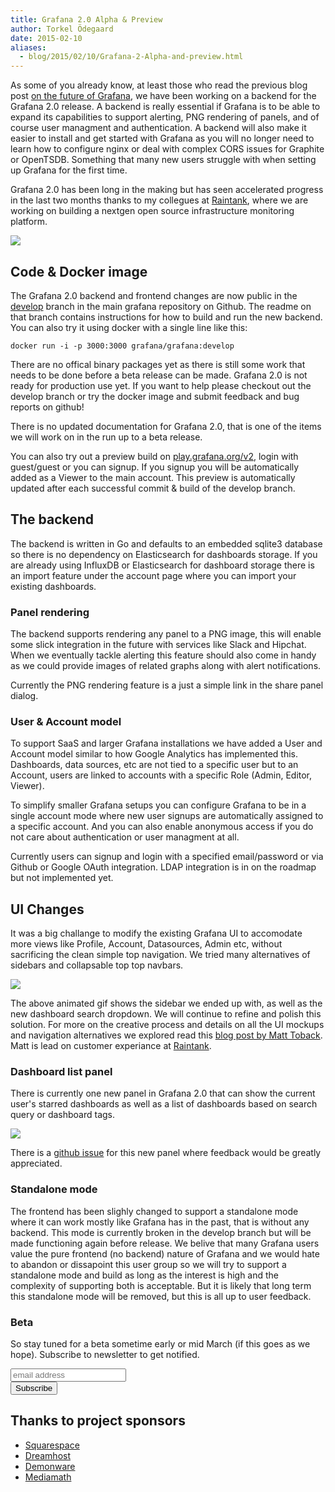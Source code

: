 ```yaml
---
title: Grafana 2.0 Alpha & Preview
author: Torkel Ödegaard
date: 2015-02-10
aliases:
  - blog/2015/02/10/Grafana-2-Alpha-and-preview.html
---
```


As some of you already know, at least those who read the previous blog post [on the future of Grafana](http://grafana.org/blog/2015/01/12/grafana2-the-future-and-raintank.html),
we have been working on a backend for the Grafana 2.0 release. A backend is really essential if Grafana is to be able
to expand its capabilities to support alerting, PNG rendering of panels, and of course user managment and authentication.
A backend will also make it easier to install and get started with Grafana as you will no longer need to learn how to
configure nginx or deal with complex CORS issues for Graphite or OpenTSDB. Something that
many new users struggle with when setting up Grafana for the first time.

Grafana 2.0 has been long in the making but has seen accelerated progress in the last two months
thanks to my collegues at [Raintank](http://raintank.io), where we are working on building a nextgen open source
infrastructure monitoring platform.

![](blog/Grafana2_Preview_1.png)

## Code & Docker image
The Grafana 2.0 backend and frontend changes are now public in the [develop](https://github.com/grafana/grafana/tree/develop)
branch in the main grafana repository on Github. The readme on that branch contains instructions for how to build and run the
new backend. You can also try it using docker with a single line like this:

```
docker run -i -p 3000:3000 grafana/grafana:develop
```

There are no offical binary packages yet as there is still some work that needs
to be done before a beta release can be made. Grafana 2.0 is not ready for
production use yet. If you want to help please checkout out the develop branch
or try the docker image and submit feedback and bug reports on github!

There is no updated documentation for Grafana 2.0, that is one of the items we will work on
in the run up to a beta release.

You can also try out a preview build on [play.grafana.org/v2](http://play.grafana.org/v2), login with
guest/guest or you can signup. If you signup you will be automatically added as a Viewer to the main account.
This preview is automatically updated after each successful commit & build of the develop branch.

## The backend

The backend is written in Go and defaults to an embedded sqlite3 database so there is no dependency on
Elasticsearch for dashboards storage. If you are already using InfluxDB or Elasticsearch for dashboard
storage there is an import feature under the account page where you can import your existing dashboards.

### Panel rendering

The backend supports rendering any panel to a PNG image, this will enable some slick integration
in the future with services like Slack and Hipchat. When we eventually tackle alerting this feature
should also come in handy as we could provide images of related graphs along with alert notifications.

Currently the PNG rendering feature is a just a simple link in the share panel dialog.

### User & Account model

To support SaaS and larger Grafana installations we have added a User and Account model similar to
how Google Analytics has implemented this. Dashboards, data sources, etc are not tied to a specific user
but to an Account, users are linked to accounts with a specific Role (Admin, Editor, Viewer).

To simplify smaller Grafana setups you can configure Grafana to be in a single account mode where new user
signups are automatically assigned to a specific account. And you can also enable anonymous access if you
do not care about authentication or user managment at all.

Currently users can signup and login with a specified email/password or via Github or Google OAuth integration.
LDAP integration is in on the roadmap but not implemented yet.

## UI Changes
It was a big challange to modify the existing Grafana UI to accomodate more views like Profile, Account,
Datasources, Admin etc, without sacrificing the clean simple top navigation. We tried many alternatives
of sidebars and collapsable top top navbars.

![](animated_gifs/grafana2_sidenav_gif1.gif)

The above animated gif shows the sidebar we ended up with, as well as the new dashboard search dropdown.
We will continue to refine and polish this solution. For more on the creative process and details
on all the UI mockups and navigation alternatives we explored read this
[blog post by Matt Toback](https://blog.raintank.io/ux-the-long-road-to-the-shortest-path). Matt is lead
on customer experiance at [Raintank](http://raintank.io).

### Dashboard list panel
There is currently one new panel in Grafana 2.0 that can show the current user's starred dashboards as well
as a list of dashboards based on search query or dashboard tags.

![](blog/dashlist_panel_1.png)

There is a [github issue](https://github.com/grafana/grafana/issues/1449) for this new panel where feedback
would be greatly appreciated.

### Standalone mode
The frontend has been slighly changed to support a standalone mode where it can work mostly like Grafana has
in the past, that is without any backend. This mode is currently broken in the develop branch but will
be made functioning again before release. We belive that many Grafana users value the pure frontend (no backend)
nature of Grafana and we would hate to abandon or dissapoint this user group so we will try to support
a standalone mode and build as long as the interest is high and the complexity of supporting both is acceptable.
But it is likely that long term this standalone mode will be removed, but this is all up to user feedback.

### Beta
So stay tuned for a beta sometime early or mid March (if this goes as we hope).
Subscribe to newsletter to get notified.

<section class="newsletter">
  <form action="http://grafana.us8.list-manage.com/subscribe/post?u=2aeb5711db2aececc990be536&amp;id=5585d37ecc" method="post" id="mc-embedded-subscribe-form" name="mc-embedded-subscribe-form" class="validate" target="_blank">
    <row class="collapse">
      <div class="medium-10 columns">
        <input type="email" value="" name="EMAIL" class="email" id="mce-EMAIL" placeholder="email address">
      </div>
      <div class="medium-2 columns">
        <input type="submit" value="Subscribe" name="subscribe" id="mc-embedded-subscribe" class="button postfix">
      </div>
    </row>
  </form>
</section>

## Thanks to project sponsors
* [Squarespace](http://www.squarespace.com)
* [Dreamhost](http://www.dreamhost.com)
* [Demonware](http://www.demonware.net)
* [Mediamath](https://developer.mediamath.com/OpenSource)

